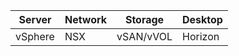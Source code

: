 | Server  | Network | Storage   | Desktop |
|---------|---------|-----------|---------|
| vSphere | NSX     | vSAN/vVOL | Horizon |
